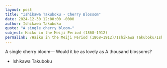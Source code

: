 ```yaml
---
layout: post
title: "Ishikawa Takuboku - Cherry Blossom"
date: 2024-12-30 12:00:00 -0000
author: Ishikawa Takuboku
quote: "A single cherry bloom—"
subject: Haiku in the Meiji Period (1868–1912)
permalink: /Haiku in the Meiji Period (1868–1912)/Ishikawa Takuboku/Ishikawa Takuboku - Cherry Blossom
---
```


A single cherry bloom—
Would it be as lovely as
A thousand blossoms?

- Ishikawa Takuboku
